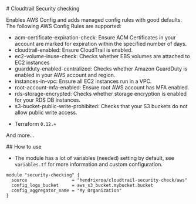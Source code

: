 # Cloudtrail Security checking

Enables AWS Config and adds managed config rules with good defaults.
The following AWS Config Rules are supported:

* acm-certificate-expiration-check: Ensure ACM Certificates in your account are marked for expiration within the specified number of days.
* cloudtrail-enabled: Ensure CloudTrail is enabled.
* ec2-volume-inuse-check: Checks whether EBS volumes are attached to EC2 instances
* guardduty-enabled-centralized: Checks whether Amazon GuardDuty is enabled in your AWS account and region.
* instances-in-vpc: Ensure all EC2 instances run in a VPC.
* root-account-mfa-enabled: Ensure root AWS account has MFA enabled.
* rds-storage-encrypted: Checks whether storage encryption is enabled for your RDS DB instances.
* s3-bucket-public-write-prohibited: Checks that your S3 buckets do not allow public write access.

- Terraform `0.12.+`

And more...

## How to use

- The module has a lot of variables (needed) setting by default, see `variables.tf` for more information and custom configuration.

```hcl
module "security-checking" {
  source                 = "hendrixroa/cloudtrail-security-check/aws"
  config_logs_bucket     = aws_s3_bucket.mybucket.bucket
  config_aggregator_name = "My Organization"
}
```
